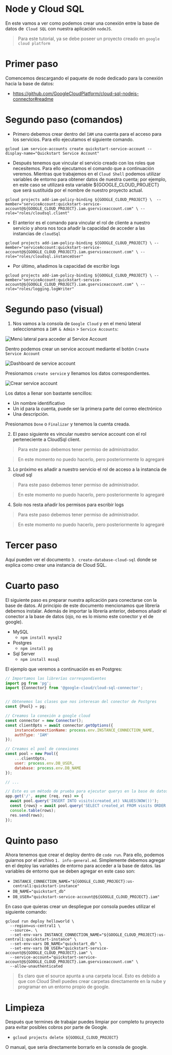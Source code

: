 # Node y Cloud SQL

En este vamos a ver como podemos crear una conexión entre la base de datos de` Cloud SQL` con nuestra aplicación `nodeJS`. 

> Para este tutorial, ya se debe poseer un proyecto creado en `google cloud platform`

# Primer paso

Comencemos descargando el paquete de node dedicado para la conexión hacia la base de datos:

- https://github.com/GoogleCloudPlatform/cloud-sql-nodejs-connector#readme

# Segundo paso (comandos)

- Primero debemos crear dentro del `IAM` una cuenta para el acceso para los servicios. Para ello ejecutamos el siguiente comando.

`gcloud iam service-accounts create quickstart-service-account --display-name="Quickstart Service Account"`

- Después tenemos que vincular el servicio creado con los roles que necesitemos. Para ello ejecutamos el comando que a continuación veremos. Mientras que trabajemos en el `Cloud Shell` podemos utilizar variables de entorno para obtener datos de nuestra cuenta; por ejemplo, en este caso se utilizará esta variable ${GOOGLE_CLOUD_PROJECT} que será sustituida por el nombre de nuestro proyecto actual.

`gcloud projects add-iam-policy-binding ${GOOGLE_CLOUD_PROJECT} \  --member="serviceAccount:quickstart-service-account@${GOOGLE_CLOUD_PROJECT}.iam.gserviceaccount.com" \ --role="roles/cloudsql.client"`

- El anterior es el comando para vincular el rol de cliente a nuestro servicio y ahora nos toca añadir la capacidad de acceder a las instancias de `cloudSql`

`gcloud projects add-iam-policy-binding ${GOOGLE_CLOUD_PROJECT} \ --member="serviceAccount:quickstart-service-account@${GOOGLE_CLOUD_PROJECT}.iam.gserviceaccount.com" \ --role="roles/cloudsql.instanceUser"`

- Por último, añadimos la capacidad de escribir logs

`gcloud projects add-iam-policy-binding ${GOOGLE_CLOUD_PROJECT} \ --member="serviceAccount:quickstart-service-account@${GOOGLE_CLOUD_PROJECT}.iam.gserviceaccount.com" \ --role="roles/logging.logWriter"`

# Segundo paso (visual)

1. Nos vamos a la consola de `Google Cloud` y en el menú lateral seleccionamos a `IAM & Admin` > `Service Accounts`:

![Menú lateral para acceder al Service Account](./assets/service_account_dashboard.png)

Dentro podemos crear un service account mediante el botón `Create Service Account`

![Dashboard de service account](./assets/service_account_dashboard_create.png)

Presionamos `create service` y llenamos los datos correspondientes. 

![Crear service account](./assets/service_account_create.png)

Los datos a llenar son bastante sencillos:

- Un nombre identificativo
- Un id para la cuenta, puede ser la primera parte del correo electrónico
- Una descripción.

Presionamos `Done` o `Finalizar` y tenemos la cuenta creada. 

2. El paso siguiente es vincular nuestro service account con el rol perteneciente a CloudSql client. 

> Para este paso debemos tener permiso de administrador.

> En este momento no puedo hacerlo, pero posteriormente lo agregaré

3. Lo próximo es añadir a nuestro servicio el rol de acceso a la instancia de cloud sql

> Para este paso debemos tener permiso de administrador.

> En este momento no puedo hacerlo, pero posteriormente lo agregaré

4. Solo nos resta añadir los permisos para escribir logs

> Para este paso debemos tener permiso de administrador.

> En este momento no puedo hacerlo, pero posteriormente lo agregaré

# Tercer paso

Aquí pueden ver el documento `3. create-database-cloud-sql` donde se explica como crear una instancia de Cloud SQL.

# Cuarto paso

El siguiente paso es preparar nuestra aplicación para conectarse con la base de datos. Al principio de este documento mencionamos que librería debemos instalar. Además de importar la librería anterior, debemos añadir el conector a la base de datos (ojo, no es lo mismo este conector y el de google).

- MySQL
    - `npm install mysql2`
- Postgres
    - `npm install pg`
- Sql Server
    - `npm install mssql`

El ejemplo que veremos a continuación es en Postgres:

```js
// Importamos las librerías correspondientes
import pg from 'pg';
import {Connector} from '@google-cloud/cloud-sql-connector';


// Obtenemos las clases que nos interesan del conector de Postgres
const {Pool} = pg;

// Creamos la conexión a google cloud
const connector = new Connector();
const clientOpts = await connector.getOptions({
    instanceConnectionName: process.env.INSTANCE_CONNECTION_NAME,
    authType: 'IAM'
});

// Creamos el pool de conexiones
const pool = new Pool({
    ...clientOpts,
    user: process.env.DB_USER,
    database: process.env.DB_NAME
});

// ...

// Este es un método de prueba para ejecutar querys en la base de datos
app.get('/', async (req, res) => {
  await pool.query('INSERT INTO visits(created_at) VALUES(NOW())');
  const {rows} = await pool.query('SELECT created_at FROM visits ORDER BY created_at DESC LIMIT 5');
  console.table(rows);
  res.send(rows);
});
```

# Quinto paso

Ahora tenemos que crear el deploy dentro de `code run`. Para ello, podemos guiarnos por el archivo `1. info-general.md`. Simplemente debemos agregar en el deploy las variables de entorno para acceder a la base de datos. las variables de entorno que se deben agregar en este caso son:

- `INSTANCE_CONNECTION_NAME="${GOOGLE_CLOUD_PROJECT}:us-central1:quickstart-instance"`
- `DB_NAME="quickstart_db"`
- `DB_USER="quickstart-service-account@${GOOGLE_CLOUD_PROJECT}.iam"`

En caso que quieras crear un despliegue por consola puedes utilizar el siguiente comando:

```shell
gcloud run deploy helloworld \
  --region=us-central1 \
  --source=. \
  --set-env-vars INSTANCE_CONNECTION_NAME="${GOOGLE_CLOUD_PROJECT}:us-central1:quickstart-instance" \
  --set-env-vars DB_NAME="quickstart_db" \
  --set-env-vars DB_USER="quickstart-service-account@${GOOGLE_CLOUD_PROJECT}.iam" \
  --service-account="quickstart-service-account@${GOOGLE_CLOUD_PROJECT}.iam.gserviceaccount.com" \
  --allow-unauthenticated
```

> Es claro que el source apunta a una carpeta local. Esto es debido a que con Cloud Shell puedes crear carpetas directamente en la nube y programar en un entorno propio de google. 

# Limpieza

Después que termines de trabajar puedes limpiar por completo tu proyecto para evitar posibles cobros por parte de Google.

- `gcloud projects delete ${GOOGLE_CLOUD_PROJECT}`

O manual, que seria directamente borrarlo en la consola de google.